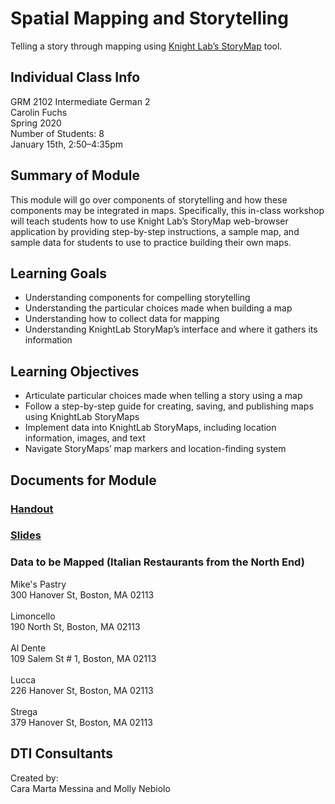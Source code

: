 # Spatial Mapping and Storytelling 
Telling a story through mapping using [Knight Lab’s StoryMap](https://storymap.knightlab.com/) tool.

## Individual Class Info
GRM 2102 Intermediate German 2
<br>
Carolin Fuchs
<br>
Spring 2020
<br>
Number of Students: 8
<br>
January 15th, 2:50–4:35pm
<br>

## Summary of Module
This module will go over components of storytelling and how these components may be integrated in maps. Specifically, this in-class workshop will teach students how to use Knight Lab’s StoryMap web-browser application by providing step-by-step instructions, a sample map, and sample data for students to use to practice building their own maps. 

## Learning Goals
- Understanding components for compelling storytelling
- Understanding the particular choices made when building a map
- Understanding how to collect data for mapping
- Understanding KnightLab StoryMap’s interface and where it gathers its information

## Learning Objectives
- Articulate particular choices made when telling a story using a map
- Follow a step-by-step guide for creating, saving, and publishing maps using KnightLab StoryMaps
- Implement data into KnightLab StoryMaps, including location information, images, and text
- Navigate StoryMaps’ map markers and location-finding system

## Documents for Module

### [Handout](https://github.com/NULabNortheastern/digitalassignmentshowcase/blob/master/mapping/intermediate_german-spring2020-fuchs/handout-intro_to_storymaps.pdf)

### [Slides](https://github.com/NULabNortheastern/digitalassignmentshowcase/blob/master/mapping/intermediate_german-spring2020-fuchs/slides-storymaps.pdf)

### Data to be Mapped (Italian Restaurants from the North End)
Mike's Pastry<br>
300 Hanover St, Boston, MA 02113
<br><br>
Limoncello<br>
190 North St, Boston, MA 02113<br>
<br>
Al Dente<br>
109 Salem St # 1, Boston, MA 02113<br>
<br>
Lucca<br>
226 Hanover St, Boston, MA 02113<br>
<br>
Strega<br>
379 Hanover St, Boston, MA 02113<br>

## DTI Consultants
Created by:<br>
Cara Marta Messina and Molly Nebiolo
